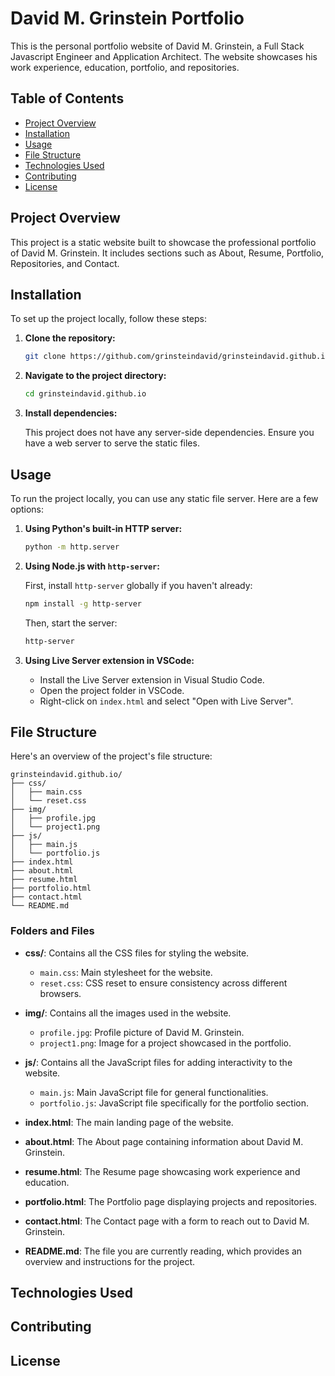 # David M. Grinstein Portfolio

This is the personal portfolio website of David M. Grinstein, a Full Stack Javascript Engineer and Application Architect. The website showcases his work experience, education, portfolio, and repositories.

## Table of Contents

- [Project Overview](#project-overview)
- [Installation](#installation)
- [Usage](#usage)
- [File Structure](#file-structure)
- [Technologies Used](#technologies-used)
- [Contributing](#contributing)
- [License](#license)

## Project Overview

This project is a static website built to showcase the professional portfolio of David M. Grinstein. It includes sections such as About, Resume, Portfolio, Repositories, and Contact.

## Installation

To set up the project locally, follow these steps:

1. **Clone the repository:**

    ```bash
    git clone https://github.com/grinsteindavid/grinsteindavid.github.io.git
    ```

2. **Navigate to the project directory:**

    ```bash
    cd grinsteindavid.github.io
    ```

3. **Install dependencies:**

    This project does not have any server-side dependencies. Ensure you have a web server to serve the static files.

## Usage

To run the project locally, you can use any static file server. Here are a few options:

1. **Using Python's built-in HTTP server:**

    ```bash
    python -m http.server
    ```

2. **Using Node.js with `http-server`:**

    First, install `http-server` globally if you haven't already:

    ```bash
    npm install -g http-server
    ```

    Then, start the server:

    ```bash
    http-server
    ```

3. **Using Live Server extension in VSCode:**

    - Install the Live Server extension in Visual Studio Code.
    - Open the project folder in VSCode.
    - Right-click on `index.html` and select "Open with Live Server".

## File Structure

Here's an overview of the project's file structure:

```
grinsteindavid.github.io/
├── css/
│   ├── main.css
│   └── reset.css
├── img/
│   ├── profile.jpg
│   └── project1.png
├── js/
│   ├── main.js
│   └── portfolio.js
├── index.html
├── about.html
├── resume.html
├── portfolio.html
├── contact.html
└── README.md
```

### Folders and Files

- **css/**: Contains all the CSS files for styling the website.
  - `main.css`: Main stylesheet for the website.
  - `reset.css`: CSS reset to ensure consistency across different browsers.

- **img/**: Contains all the images used in the website.
  - `profile.jpg`: Profile picture of David M. Grinstein.
  - `project1.png`: Image for a project showcased in the portfolio.

- **js/**: Contains all the JavaScript files for adding interactivity to the website.
  - `main.js`: Main JavaScript file for general functionalities.
  - `portfolio.js`: JavaScript file specifically for the portfolio section.

- **index.html**: The main landing page of the website.
- **about.html**: The About page containing information about David M. Grinstein.
- **resume.html**: The Resume page showcasing work experience and education.
- **portfolio.html**: The Portfolio page displaying projects and repositories.
- **contact.html**: The Contact page with a form to reach out to David M. Grinstein.
- **README.md**: The file you are currently reading, which provides an overview and instructions for the project.

## Technologies Used

## Contributing

## License

